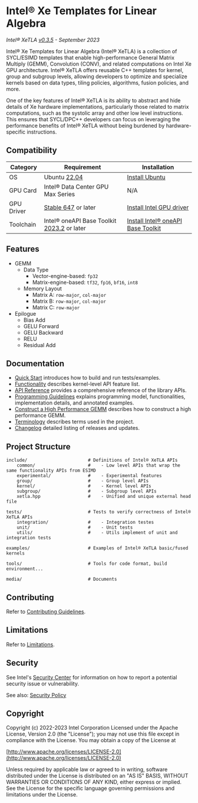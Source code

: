 # Intel® Xe Templates for Linear Algebra

_Intel® XeTLA [v0.3.5](/CHANGELOG.md) - September 2023_

Intel® Xe Templates for Linear Algebra (Intel® XeTLA) is a collection of SYCL/ESIMD templates that enable high-performance General Matrix Multiply (GEMM), Convolution (CONV), and related computations on Intel Xe GPU architecture. Intel® XeTLA offers reusable C++ templates for kernel, group and subgroup levels, allowing developers to optimize and specialize kernels based on data types, tiling policies, algorithms, fusion policies, and more.

One of the key features of Intel® XeTLA is its ability to abstract and hide details of Xe hardware implementations, particularly those related to matrix computations, such as the systolic array and other low level instructions. This ensures that SYCL/DPC++ developers can focus on leveraging the performance benefits of Intel® XeTLA without being burdened by hardware-specific instructions.

<!-- @cond -->
## Compatibility

  |Category|Requirement|Installation|
  |-|-|-|
  |OS|Ubuntu [22.04](http://releases.ubuntu.com/22.04/)| [Install Ubuntu](https://ubuntu.com/tutorials)|
  |GPU Card | Intel® Data Center GPU Max Series |N/A|
  |GPU Driver | [Stable 647](https://dgpu-docs.intel.com/releases/stable_647_21_20230714.html) or later|[Install Intel GPU driver](https://dgpu-docs.intel.com/installation-guides/index.html#intel-data-center-gpu-max-series)|
  |Toolchain |Intel® oneAPI Base Toolkit [2023.2](https://www.intel.com/content/www/us/en/developer/tools/oneapi/base-toolkit-download.html) or later|[Install Intel® oneAPI Base Toolkit](https://www.intel.com/content/www/us/en/developer/tools/oneapi/base-toolkit-download.html)|

<!-- @endcond -->

## Features

- GEMM
  - Data Type
    - Vector-engine-based: `fp32`
    - Matrix-engine-based: `tf32`, `fp16`, `bf16`, `int8`
  - Memory Layout
    - Matrix A: `row-major`, `col-major`
    - Matrix B: `row-major`, `col-major`
    - Matrix C: `row-major`
- Epilogue
  - Bias Add
  - GELU Forward
  - GELU Backward
  - RELU
  - Residual Add

<!-- @cond -->

## Documentation

- [Quick Start](/media/docs/quick_start.md) introduces how to build and run tests/examples.
- [Functionality](/media/docs/functionality.md) describes kernel-level API feature list.
- [API Reference](https://intel.github.io/xetla) provides a comprehensive reference of the library APIs.
- [Programming Guidelines](/media/docs/programming_guidelines.md) explains programming model, functionalities, implementation details, and annotated examples.
- [Construct a High Performance GEMM](/media/docs/construct_a_gemm.md) describes how to construct a high performance GEMM.
- [Terminology](/media/docs/terminology.md) describes terms used in the project.
- [Changelog](/CHANGELOG.md) detailed listing of releases and updates.
 
## Project Structure

```
include/                       # Definitions of Intel® XeTLA APIs
    common/                    #    - Low level APIs that wrap the same functionality APIs from ESIMD
    experimental/              #    - Experimental features
    group/                     #    - Group level APIs 
    kernel/                    #    - Kernel level APIs
    subgroup/                  #    - Subgroup level APIs
    xetla.hpp                  #    - Unified and unique external head file

tests/                         # Tests to verify correctness of Intel® XeTLA APIs
    integration/               #    - Integration testes
    unit/                      #    - Unit tests
    utils/                     #    - Utils implement of unit and integration tests

examples/                      # Examples of Intel® XeTLA basic/fused kernels

tools/                         # Tools for code format, build environment...

media/                         # Documents
```

## Contributing

Refer to [Contributing Guidelines](/CONTRIBUTING.md).


## Limitations

Refer to [Limitations](/media/docs/limitations.md).

<!-- @endcond -->

## Security

See Intel's [Security Center](https://www.intel.com/content/www/us/en/security-center/default.html)
for information on how to report a potential security issue or vulnerability.

See also: [Security Policy](/SECURITY.md)

## Copyright

Copyright (c) 2022-2023 Intel Corporation
Licensed under the Apache License, Version 2.0 (the "License");
you may not use this file except in compliance with the License.
You may obtain a copy of the License at

  [http://www.apache.org/licenses/LICENSE-2.0](http://www.apache.org/licenses/LICENSE-2.0)

Unless required by applicable law or agreed to in writing, software
distributed under the License is distributed on an "AS IS" BASIS,
WITHOUT WARRANTIES OR CONDITIONS OF ANY KIND, either express or implied.
See the License for the specific language governing permissions and
limitations under the License.

